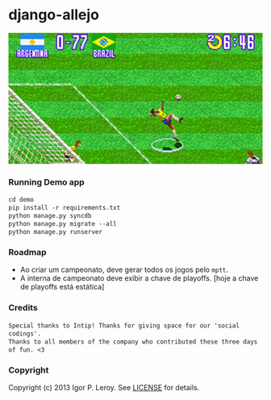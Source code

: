 django-allejo
=============

<p align="center">
  <img src="/allejo.png" alt="django-allejo" rel="django-allejo">
</p>


### Running Demo app
```
cd demo
pip install -r requirements.txt
python manage.py syncdb
python manage.py migrate --all
python manage.py runserver
``` 

### Roadmap

* Ao criar um campeonato, deve gerar todos os jogos pelo ```mptt```.
* A interna de campeonato deve exibir a chave de playoffs. [hoje a chave de playoffs está estática]


### Credits

```
Special thanks to Intip! Thanks for giving space for our 'social codings'. 
Thanks to all members of the company who contributed these three days of fun. <3
```

### Copyright

Copyright (c) 2013 Igor P. Leroy. See [LICENSE](/LICENSE) for details.
